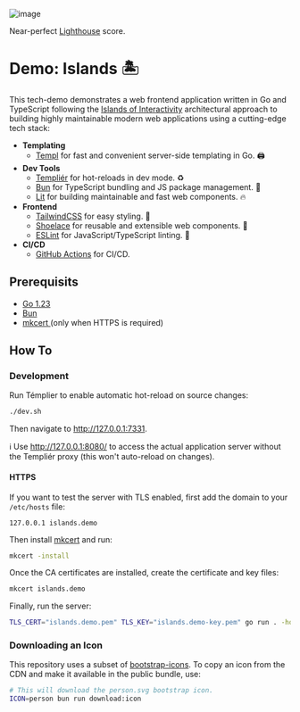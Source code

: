 ![image](https://github.com/user-attachments/assets/7c9f95b8-e70e-48cb-b453-da8762b6894d)

Near-perfect [Lighthouse](https://developer.chrome.com/docs/lighthouse) score.

# Demo: Islands 🏝️

This tech-demo demonstrates a web frontend application written in Go and TypeScript
following the
[Islands of Interactivity](https://www.patterns.dev/vanilla/islands-architecture/)
architectural approach to building highly maintainable modern web applications using
a cutting-edge tech stack:

- **Templating**
  - [Templ](https://github.com/a-h/templ) for fast and convenient
    server-side templating in Go. 🖨️
- **Dev Tools**
  - [Templiér](https://github.com/romshark/templier) for hot-reloads in dev mode. ♻️
  - [Bun](https://bun.sh/) for TypeScript bundling and JS package management. 🍞
  - [Lit](https://lit.dev/) for building maintainable and fast web components. 🔥
- **Frontend**
  - [TailwindCSS](https://tailwindcss.com/) for easy styling. 💅
  - [Shoelace](https://shoelace.style/) for reusable and extensible web components. 👟
  - [ESLint](https://eslint.org/) for JavaScript/TypeScript linting. 🔎
- **CI/CD**
  - [GitHub Actions](https://github.com/features/actions) for CI/CD.

## Prerequisits

- [Go 1.23](https://go.dev/doc/install)
- [Bun](https://bun.sh/)
- [mkcert ](https://github.com/FiloSottile/mkcert) (only when HTTPS is required)

## How To

### Development

Run Témplier to enable automatic hot-reload on source changes:

```sh
./dev.sh
```

Then navigate to http://127.0.0.1:7331.

ℹ️ Use http://127.0.0.1:8080/ to access the actual application server without
the Templiér proxy (this won't auto-reload on changes).

#### HTTPS

If you want to test the server with TLS enabled,
first add the domain to your `/etc/hosts` file:

```
127.0.0.1 islands.demo
```

Then install [mkcert](https://github.com/FiloSottile/mkcert) and run:

```sh
mkcert -install
```

Once the CA certificates are installed, create the certificate and key files:

```sh
mkcert islands.demo
```

Finally, run the server:

```sh
TLS_CERT="islands.demo.pem" TLS_KEY="islands.demo-key.pem" go run . -host islands.demo:8080
```

<!-- To run the server in production mode, first make sure  -->

### Downloading an Icon

This repository uses a subset of
[bootstrap-icons](https://cdn.jsdelivr.net/npm/bootstrap-icons@1.11.3/icons/).
To copy an icon from the CDN and make it available in the public bundle,
use:

```sh
# This will download the person.svg bootstrap icon.
ICON=person bun run download:icon
```
